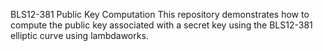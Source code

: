 BLS12-381 Public Key Computation
This repository demonstrates how to compute the public key associated with a secret key using the BLS12-381 elliptic curve using lambdaworks.
